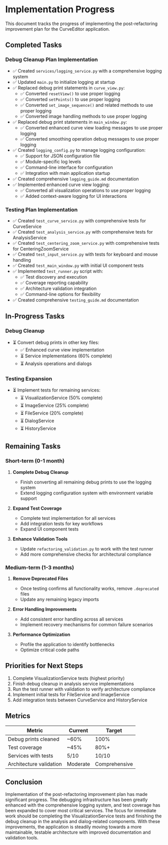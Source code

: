 # Implementation Progress

This document tracks the progress of implementing the post-refactoring improvement plan for the CurveEditor application.

## Completed Tasks

### Debug Cleanup Plan Implementation

- ✅ Created `services/logging_service.py` with a comprehensive logging system
- ✅ Updated `main.py` to initialize logging at startup
- ✅ Replaced debug print statements in `curve_view.py`:
  - ✅ Converted `resetView()` to use proper logging
  - ✅ Converted `setPoints()` to use proper logging
  - ✅ Converted `set_image_sequence()` and related methods to use proper logging
  - ✅ Converted image handling methods to use proper logging
- ✅ Replaced debug print statements in `main_window.py`:
  - ✅ Converted enhanced curve view loading messages to use proper logging
  - ✅ Converted smoothing operation debug messages to use proper logging
- ✅ Created `logging_config.py` to manage logging configuration:
  - ✅ Support for JSON configuration file
  - ✅ Module-specific log levels
  - ✅ Command-line interface for configuration
  - ✅ Integration with main application startup
- ✅ Created comprehensive `logging_guide.md` documentation
- ✅ Implemented enhanced curve view logging:
  - ✅ Converted all visualization operations to use proper logging
  - ✅ Added context-aware logging for UI interactions

### Testing Plan Implementation

- ✅ Created `test_curve_service.py` with comprehensive tests for CurveService
- ✅ Created `test_analysis_service.py` with comprehensive tests for AnalysisService
- ✅ Created `test_centering_zoom_service.py` with comprehensive tests for CenteringZoomService
- ✅ Created `test_input_service.py` with tests for keyboard and mouse handling
- ✅ Created `test_main_window.py` with initial UI component tests
- ✅ Implemented `test_runner.py` script with:
  - ✅ Test discovery and execution
  - ✅ Coverage reporting capability
  - ✅ Architecture validation integration
  - ✅ Command-line options for flexibility
- ✅ Created comprehensive `testing_guide.md` documentation

## In-Progress Tasks

### Debug Cleanup

- ⏳ Convert debug prints in other key files:
  - ✅ Enhanced curve view implementation
  - ⏳ Service implementations (60% complete)
  - ⏳ Analysis operations and dialogs

### Testing Expansion

- ⏳ Implement tests for remaining services:
  - ⏳ VisualizationService (50% complete)
  - ⏳ ImageService (25% complete)
  - ⏳ FileService (20% complete)
  - ⏳ DialogService
  - ⏳ HistoryService

## Remaining Tasks

### Short-term (0-1 month)

1. **Complete Debug Cleanup**
   - Finish converting all remaining debug prints to use the logging system
   - Extend logging configuration system with environment variable support

2. **Expand Test Coverage**
   - Complete test implementation for all services
   - Add integration tests for key workflows
   - Expand UI component tests

3. **Enhance Validation Tools**
   - Update `refactoring_validation.py` to work with the test runner
   - Add more comprehensive checks for architectural compliance

### Medium-term (1-3 months)

1. **Remove Deprecated Files**
   - Once testing confirms all functionality works, remove `.deprecated` files
   - Update any remaining legacy imports

2. **Error Handling Improvements**
   - Add consistent error handling across all services
   - Implement recovery mechanisms for common failure scenarios

3. **Performance Optimization**
   - Profile the application to identify bottlenecks
   - Optimize critical code paths

## Priorities for Next Steps

1. Complete VisualizationService tests (highest priority)
2. Finish debug cleanup in analysis service implementations
3. Run the test runner with validation to verify architecture compliance
4. Implement initial tests for FileService and ImageService
5. Add integration tests between CurveService and HistoryService

## Metrics

| Metric | Current | Target |
|--------|---------|--------|
| Debug prints cleaned | ~60% | 100% |
| Test coverage | ~45% | 80%+ |
| Services with tests | 5/10 | 10/10 |
| Architecture validation | Moderate | Comprehensive |

## Conclusion

Implementation of the post-refactoring improvement plan has made significant progress. The debugging infrastructure has been greatly enhanced with the comprehensive logging system, and test coverage has been expanded to cover most critical services. The focus for immediate work should be completing the VisualizationService tests and finishing the debug cleanup in the analysis and dialog-related components. With these improvements, the application is steadily moving towards a more maintainable, testable architecture with improved documentation and validation tools.
